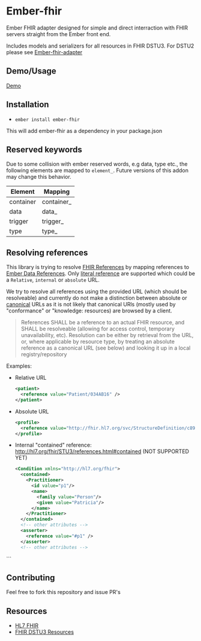 # Ember-fhir

Ember FHIR adapter designed for simple and direct interraction with FHIR servers straight from the Ember front end.

Includes models and serializers for all resources in FHIR DSTU3. For DSTU2 please see
[Ember-fhir-adapter](https://github.com/intervention-engine/ember-fhir-adapter)

## Demo/Usage

[Demo](http://demo.ember-fhir.com)

## Installation
* `ember install ember-fhir`

This will add ember-fhir as a dependency in your package.json

## Reserved keywords

Due to some collision with ember reserved words, e.g data, type etc., the following elements are mapped to `element_`. Future versions of this addon may change this behavior.

| Element | Mapping |
| --- | --- |
| container | container_ |
| data | data_ |
| trigger | trigger_ |
| type | type_ |


## Resolving references

This library is trying to resolve [FHIR References](http://hl7.org/fhir/STU3/references.html) by mapping references to [Ember Data References](https://api.emberjs.com/ember-data/3.9/classes/DS.Reference). 
Only [literal reference](http://hl7.org/fhir/STU3/references.html#literal) are supported which could be a `Relative`, `internal` or `absolute` URL.

We try to resolve all references using the provided URL (which should be resolveable) and currently do not make a distinction between absolute or [canonical](http://hl7.org/fhir/STU3/references.html#canonical) URLs as it is not likely that canonical URls (mostly used by "conformance" or "knowledge: resources) are browsed by a client.

> References SHALL be a reference to an actual FHIR resource, and SHALL be resolveable (allowing for access control, temporary unavailability, etc). Resolution can be either by retrieval from the URL, or, where applicable by resource type, by treating an absolute reference as a canonical URL (see below) and looking it up in a local registry/repository

Examples:
- Relative URL
  ```XML
  <patient>
    <reference value="Patient/034AB16" />
  </patient>
  ```
- Absolute URL
  ```XML
  <profile>
    <reference value="http://fhir.hl7.org/svc/StructureDefinition/c8973a22-2b5b-4e76-9c66-00639c99e61b" />
  </profile>
  ```
- Internal "contained" reference: http://hl7.org/fhir/STU3/references.html#contained (NOT SUPPORTED YET)
  ```XML
  <Condition xmlns="http://hl7.org/fhir">
    <contained>
      <Practitioner>
        <id value="p1"/>
        <name>
          <family value="Person"/>
          <given value="Patricia"/>
        </name>
      </Practitioner>
    </contained>
    <!-- other attributes -->
    <asserter>
      <reference value="#p1" />
    </asserter>
    <!-- other attributes -->
 </Condition>
 ```

## Contributing

Feel free to fork this repository and issue PR's

## Resources

* [HL7 FHIR](http://hl7.org/fhir/)
* [FHIR DSTU3 Resources](http://hl7.org/fhir/resourcelist.html)
